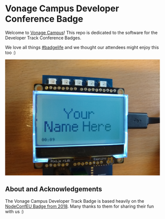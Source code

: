 # Vonage Campus Developer Conference Badge

Welcome to [Vonage Campus](https://www.vonage.com/campus/)! This repo is dedicated to the software for the Developer Track Conference Badges.

We love all things [#badgelife](https://hackaday.com/tag/badgelife/) and we thought our attendees might enjoy this too :)

<img src="images/pixl.jpg" />

## About and Acknowledgements

The Vonage Campus Developer Track Badge is based heavily on the [NodeConfEU Badge from 2018](https://github.com/nearform/nceubadge2018). Many thanks to them for sharing their fun with us :)

